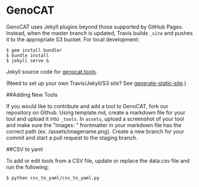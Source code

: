 # GenoCAT

GenoCAT uses Jekyll plugins beyond those supported by GitHub Pages.
Instead, when the master branch is updated, Travis builds `_site` and pushes it
to the appropriate S3 bucket. For local development:

```
$ gem install bundler
$ bundle install
$ jekyll serve &
```
Jekyll source code for [genocat.tools](http://genocat.tools/). 

(Need to set up your own Travis/Jekyll/S3 site? See [generate-static-site](https://github.com/hms-dbmi/generate-static-site).)

##Adding New Tools

If you would like to contribute and add a tool to GenoCAT, fork our repository on Github. Using template.md, create a markdown file for your tool and upload it into `_tools`. In `assets`, upload a screenshot of your tool and make sure the "images: " frontmatter in your markdown file has the correct path (ex. /assets/imagename.png). Create a new branch for your commit and start a pull request to the staging branch.

##CSV to yaml

To add or edit tools from a CSV file, update or replace the data.csv file and run the following:
```
$ python csv_to_yaml/csv_to_yaml.py
```
